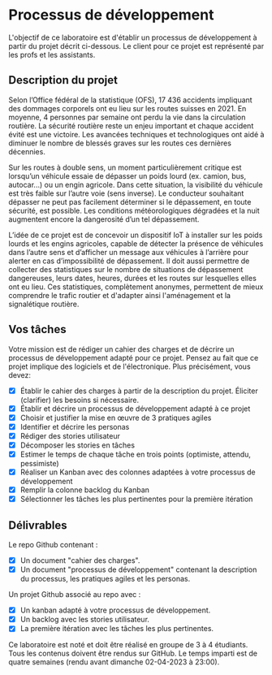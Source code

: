 # Processus de développement

L'objectif de ce laboratoire est d'établir un processus de développement à partir du projet décrit ci-dessous.
Le client pour ce projet est représenté par les profs et les assistants.

## Description du projet

Selon l’Office fédéral de la statistique (OFS), 17 436 accidents impliquant des dommages corporels ont eu lieu sur les routes suisses en 2021. En moyenne, 4 personnes par semaine ont perdu la vie dans la circulation routière. La sécurité routière reste un enjeu important et chaque accident évité est une victoire. Les avancées techniques et technologiques ont aidé à diminuer le nombre de blessés graves sur les routes ces dernières décennies.

Sur les routes à double sens, un moment particulièrement critique est lorsqu’un véhicule essaie de dépasser un poids lourd (ex. camion, bus, autocar...) ou un engin agricole. Dans cette situation, la visibilité du véhicule est très faible sur l’autre voie (sens inverse). Le conducteur souhaitant dépasser ne peut pas facilement déterminer si le dépassement, en toute sécurité, est possible. Les conditions météorologiques dégradées et la nuit augmentent encore la dangerosité d’un tel dépassement.

L’idée de ce projet est de concevoir un dispositif IoT à installer sur les poids lourds et les engins agricoles, capable de détecter la présence de véhicules dans l’autre sens et d’afficher un message aux véhicules à l’arrière pour alerter en cas d’impossibilité de dépassement. Il doit aussi permettre de collecter des statistiques sur le nombre de situations de dépassement dangereuses, leurs dates, heures, durées et les routes sur lesquelles elles ont eu lieu. Ces statistiques, complètement anonymes, permettent de mieux comprendre le trafic routier et d'adapter ainsi l'aménagement et la signalétique routière.

## Vos tâches

Votre mission est de rédiger un cahier des charges et de décrire un processus de développement adapté pour ce projet. 
Pensez au fait que ce projet implique des logiciels et de l'électronique.
Plus précisément, vous devez:

- [X] Établir le cahier des charges à partir de la description du projet. Éliciter (clarifier) les besoins si nécessaire.
- [X] Établir et décrire un processus de développement adapté à ce projet
- [X] Choisir et justifier la mise en œuvre de 3 pratiques agiles
- [X] Identifier et décrire les personas
- [X] Rédiger des stories utilisateur
- [X] Décomposer les stories en tâches
- [X] Estimer le temps de chaque tâche en trois points (optimiste, attendu, pessimiste)
- [X] Réaliser un Kanban avec des colonnes adaptées à votre processus de développement
- [X] Remplir la colonne backlog du Kanban
- [X] Sélectionner les tâches les plus pertinentes pour la première itération

## Délivrables

Le repo Github contenant :
- [X] Un document "cahier des charges".
- [X] Un document "processus de développement" contenant la description du processus, les pratiques agiles et les personas.

Un projet Github associé au repo avec :
- [X] Un kanban adapté à votre processus de développement.
- [X] Un backlog avec les stories utilisateur.
- [X] La première itération avec les tâches les plus pertinentes.

Ce laboratoire est noté et doit être réalisé en groupe de 3 à 4 étudiants. Tous les contenus doivent être rendus sur GitHub. Le temps imparti est de quatre semaines (rendu avant dimanche 02-04-2023 à 23:00).
